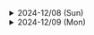 <details><summary>2024-12/08 (Sun)</summary>
<details><summary>今日の天気</summary>

<span style="color: #e9dfe5; ">降水量 0.0ml</span>

<span style="color: #84a2d4; ">最低気温 2.0°c</span><span style="color: #d0576b; "> 最高気温 12.3°c</span>
<span style="color: #e9dfe5; "> 平均気温 5.8°c</span>

<span style="color: #165e83; ">北 2.9m/s</span>

<span style="color: #ee7800; ">日照 7.9h</span>
</details>

### ほぼ一日 mql5  D:\TwoSteps_EA>
> [!IMPORTANT]
> 戻りの型が同じならば複数の'return'を得られる関数、初実装！！
<details><summary>引数の参照渡し</summary>

- getDetails関数 のBUY/SELL適用まで
  - 参照渡しの初実装
  ``` cpp
  // 関数の定義
  void getDetails(double &arr[], int length){
    ArrayResize(arr, length);
    arr[0] = 3.14;
    arr[1] = 9.11;
  }
  // 関数の実行
  double value[];
  getDetails(value, 2);
  // value[0] = 3.14
  // value[1] = 9.11
  ```
</details>

### vscodeのポータブルがある！
リンク [VSCodeをポータブル化](https://cpoint-lab.co.jp/article/201903/8455/)
</details>
<details><summary>2024-12/09 (Mon)</summary>
<details><summary>今日の天気</summary>
<span style="color: #e9dfe5; ">降水量 0.0ml</span><br>
<span style="color: #84a2d4; ">最低気温 2.7°c</span><span style="color: #d0576b; "> 最高気温 13.0°c</span>
<span style="color: #e9dfe5; "> 平均気温 6.8°c</span><br>
<span style="color: #165e83; ">北北東 2.2m/s</span><br>
<span style="color: #ee7800; ">日照 7.3h</span>
</details>

### VSCodeポータブル、早速導入！
リンク [USBメモリで持ち運べるVSCode+Node.jsのポータブルな開発環境の作成](https://zenn.dev/ythk/articles/6e0e031cfc7534)
- 記事通り進めれば問題ない
- Node.jsの勉強が始まる
  - リンク [Node.jsとはなにか？なぜみんな使っているのか？](https://qiita.com/non_cal/items/a8fee0b7ad96e67713eb)
> [!TIP]
> 自分のpcでも割と遅い、待つ。<br>
> VSCodeの拡張機能を精査するべき。
### python markdownで日記
リンク [Pythonでほぼ日手帳形式のmarkdownメモ帳を作ろう(1年分)](https://qiita.com/NNNiNiNNN/items/92a740ca773a05cbbdc6)
- 記事はまだ読んでない
- 活用できればpc : 詳細、紙 : 概要、で運用したい
<details><summary>国際</summary>

- 韓国 : 尹大統領3日夜に'非常戒厳'を宣布
  - 7日 -> 謝罪 任期全う困難か
- シリア : 反体制派がアサド政権打倒？
  - 6日 -> イスラム過激派、シリア解放機構等が中部要衝ホムスに迫る
  - 7日 -> 南部ダルアーを制圧、ダマスクスは南北両方面を挟まれる
    - イラン革命防衛隊、シリアから脱出(伝)
    - アサド国外退避(伝)
</details>
<details><summary>国内</summary>

- 年収10n万円の壁

- <span style="color: #f5b199;"> 島根原発13年ぶりの稼働！(沸騰水型)</span>
</details>
<details><summary>経済 null</summary>
</details>
<details><summary>仕事＠遅番</summary>

- 明日の三棟現場の仕分け

- 17自以降に7/23台残り～19:00頃終了

  - VSCodeポータブルを起動する時間はわずかだった<br>
  - ローカルに.VSCodeファイルとか作っていたのは確認
</details>

### trade records
今考えてる<br>
ついにレンジを上方ブレイクしたのか確認中<br>
上方ブレイクしたっぽい ＠ 22:50<br>
いったん押して戻したらエントリーの設定<br>
今日はノートレでも良い。方向感がほしい<br>
抜けた＠

</details>